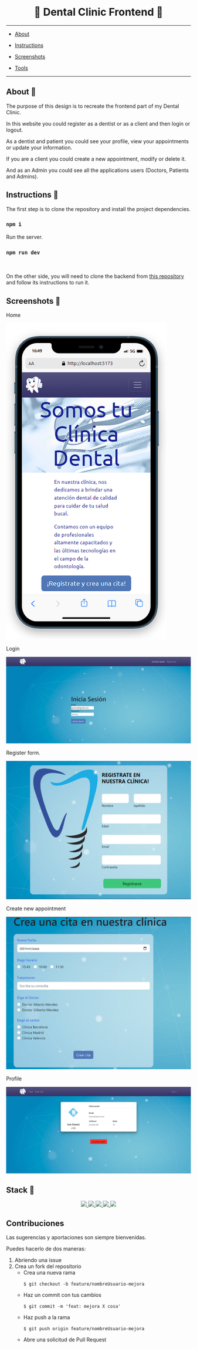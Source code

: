 <a name="top"></a>

<h1 align="center">
  <br>🦷 Dental Clinic Frontend 🦷
</h1>

---

- [About](#about)

- [Instructions](#instructions)

- [Screenshots](#images)

- [Tools](#tools)

---

<a name="about"></a>

## About :speech_balloon:

The purpose of this design is to recreate the frontend part of my Dental Clinic.

In this website you could register as a dentist or as a client and then login or logout.

As a dentist and patient you could see your profile, view your appointments or update your information.

If you are a client you could create a new appointment, modify or delete it.

And as an Admin you could see all the applications users (Doctors, Patients and Admins).

<a name="instructions"></a>

## Instructions 📝

The first step is to clone the repository and install the project dependencies.

### `npm i`

Run the server.

### `npm run dev`

<br>

On the other side, you will need to clone the backend from [this repository](https://github.com/fran1893/dentalClinicBackend) and follow its instructions to run it.

<a name="images"></a>

## Screenshots 📸

Home

<img src="src/assets/home-screenshot.png">

Login

<img src="src/assets/login-screenshot.png" >

Register form.

<img src="src/assets/register-form-screenshoot.png">

Create new appointment

<img src="src/assets/create-appointment-screenshot.png">

Profile

<img src="src/assets/profile-screenshoot.png">

<a name="tools"></a>

## Stack 🔧

<div align="center">
<a href="https://es.react.dev/">
    <img src= "https://img.shields.io/badge/React-20232A?style=for-the-badge&logo=react&logoColor=61DAFB"/>
</a>
<a href="https://react-bootstrap.netlify.app/">
    <img src= "https://img.shields.io/badge/Bootstrap-563D7C?style=for-the-badge&logo=bootstrap&logoColor=white"/>
</a>
<a href="https://sass-lang.com/">
    <img src= "https://img.shields.io/badge/Sass-CC6699?style=for-the-badge&logo=sass&logoColor=white"/>
</a>
<a href="https://developer.mozilla.org/es/docs/Web/JavaScript">
    <img src= "https://img.shields.io/badge/javascipt-EFD81D?style=for-the-badge&logo=javascript&logoColor=black"/>
</a>
<a href="https://nodejs.org/es">
    <img src= "https://img.shields.io/badge/Node.js-43853D?style=for-the-badge&logo=node.js&logoColor=white"/>
</a>
 </div>

## Contribuciones

Las sugerencias y aportaciones son siempre bienvenidas.

Puedes hacerlo de dos maneras:

1. Abriendo una issue
2. Crea un fork del repositorio
   - Crea una nueva rama
     ```
     $ git checkout -b feature/nombreUsuario-mejora
     ```
   - Haz un commit con tus cambios
     ```
     $ git commit -m 'feat: mejora X cosa'
     ```
   - Haz push a la rama
     ```
     $ git push origin feature/nombreUsuario-mejora
     ```
   - Abre una solicitud de Pull Request
